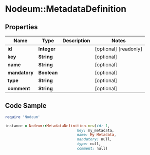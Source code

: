 # Nodeum::MetadataDefinition

## Properties

Name | Type | Description | Notes
------------ | ------------- | ------------- | -------------
**id** | **Integer** |  | [optional] [readonly] 
**key** | **String** |  | [optional] 
**name** | **String** |  | [optional] 
**mandatory** | **Boolean** |  | [optional] 
**type** | **String** |  | [optional] 
**comment** | **String** |  | [optional] 

## Code Sample

```ruby
require 'Nodeum'

instance = Nodeum::MetadataDefinition.new(id: 1,
                                 key: my_metadata,
                                 name: My Metadata,
                                 mandatory: null,
                                 type: null,
                                 comment: null)
```


